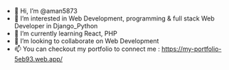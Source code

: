 - 👋 Hi, I’m @aman5873
- 👀 I’m interested in Web Development, programming & full stack Web Developer in Django_Python
- 🌱 I’m currently learning React, PHP 
- 💞️ I’m looking to collaborate on Web Development
- 📫 You can checkout my portfolio to connect me : https://my-portfolio-5eb93.web.app/
<!---
aman5873/aman5873 is a ✨ special ✨ repository because its `README.md` (this file) appears on your GitHub profile.
You can click the Preview link to take a look at your changes.
--->
